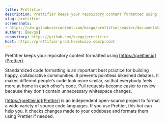 ```yaml
---
title: Prettifier
description: Prettifier keeps your repository content formatted using [https://prettier.io](Prettier).
slug: prettifier
screenshots:
- https://raw.githubusercontent.com/kevgo/prettifier/master/documentation/screenshot_annotated.png
authors: [kevgo]
repository: https://github.com/kevgo/prettifier
host: https://prettifier-prod.herokuapp.com/probot
---
```


Prettifier keeps your repository content formatted using [https://prettier.io](Prettier).

Standardized code formatting is an important best practice for building happy, collaborative communities.
It prevents pointless bikeshed debates. It makes different people's code look more similar, so that everybody feels more at home in each other's code. Pull requests become easier to review because they don't contain unnecessary whitespace changes.

[https://prettier.io](Prettier) is an independent open-source project to format a wide variety of source code languages. If you use Prettier, this bot can help you. It checks changes made to your codebase and formats them using Prettier if needed.
